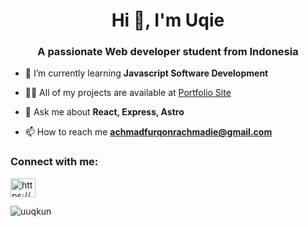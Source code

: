 <h1 align="center">Hi 👋, I'm Uqie</h1>
<h3 align="center">A passionate Web developer student from Indonesia</h3>

- 🌱 I’m currently learning **Javascript Software Development**

- 👨‍💻 All of my projects are available at [Portfolio Site](https://afr-cv-portfolio.vercel.app/)

- 💬 Ask me about **React, Express, Astro**

- 📫 How to reach me **achmadfurqonrachmadie@gmail.com**

<h3 align="left">Connect with me:</h3>
<p align="left">
<a href="https://linkedin.com/in/https://www.linkedin.com/in/achmadfrachmadie/" target="blank"><img align="center" src="https://raw.githubusercontent.com/rahuldkjain/github-profile-readme-generator/master/src/images/icons/Social/linked-in-alt.svg" alt="https://www.linkedin.com/in/achmadfrachmadie/" height="30" width="40" /></a>
</p>

<p><img align="center" src="https://github-readme-stats.vercel.app/api/top-langs?username=uuqkun&show_icons=true&locale=en&layout=compact" alt="uuqkun" /></p>

